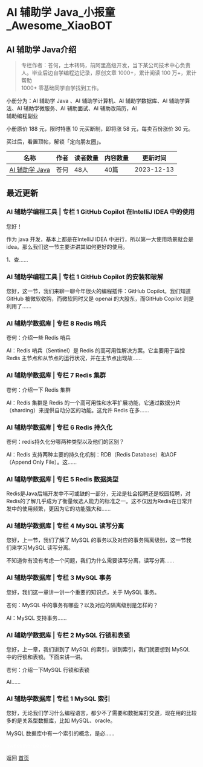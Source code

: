 # AI 辅助学 Java_小报童_Awesome_XiaoBOT

## AI 辅助学 Java介绍
> 专栏作者：苍何，土木转码，前阿里高级开发，当下某公司技术中心负责人。毕业后边自学编程边记录，原创文章 1000+，累计阅读 100 万+，累计帮助  
1000+ 零基础同学自学找到工作。    
    
小册分为：AI 辅助学 Java 、AI 辅助学计算机、AI 辅助学数据库、AI 辅助学算法、AI 辅助学微服务、AI 辅助面试、AI 辅助改简历，AI  
辅助编程副业    
    
小册原价 188 元，限时特惠 10 元买断制，即将涨 58 元，每卖百份涨价 30 元。    
    
买过后，看置顶帖，解锁「定向朋友圈」。  
  


|名称|作者|读者数量|内容数量|更新时间|
|---|---|---|---|---|
|[AI 辅助学 Java](https://xiaobot.net/p/aistudyjava666?refer=0b133df9-27dc-423b-8101-639049001c13)|苍何|48人|40篇|2023-12-13|

## 最近更新
### AI 辅助学编程工具 | 专栏 1 GitHub Copilot 在IntelliJ IDEA 中的使用

您好！

作为 java 开发，基本上都是在IntelliJ IDEA 中进行，所以第一大使用场景就会是 idea。那么我们这一节主要讲讲其如何更好的使用。

1、查......

### AI 辅助学编程工具 | 专栏 1 GitHub Copilot 的安装和破解

您好，这一节，我们来聊一聊今年很火的编程插件：GitHub Copilot。我们知道 GitHub 被微软收购，而微软同时又是 openai
的大股东，而GitHub Copilot 则是利用了......

### AI 辅助学数据库 | 专栏 8 Redis 哨兵

苍何：介绍一些 Redis 哨兵

AI：Redis 哨兵（Sentinel）是 Redis 的高可用性解决方案。它主要用于监控 Redis
主节点和从节点的运行状况，并在主节点出现故......

### AI 辅助学数据库 | 专栏 7 Redis 集群

苍何：介绍一下 Redis 集群

AI：Redis 集群是 Redis 的一个高可用性和水平扩展功能，它通过数据分片（sharding）来提供自动分区的功能。这允许 Redis
在多......

### AI 辅助学数据库 | 专栏 6 Redis 持久化

苍何：redis持久化分哪两种类型以及他们的区别？

AI：Redis 支持两种主要的持久化机制：RDB（Redis Database）和AOF（Append Only File）。这......

### AI 辅助学数据库 | 专栏 5 Redis 数据类型

Redis是Java后端开发中不可或缺的一部分，无论是社会招聘还是校园招聘，对Redis的了解几乎成为了衡量候选人能力的标准之一。这不仅因为Redis在日常开发中的使用频繁，更因为它的功能强大和......

### AI 辅助学数据库 | 专栏 4 MySQL 读写分离

您好，上一节，我们了解了 MySQL 的事务以及对应的事务隔离级别，这一节我们来学习MySQL 读写分离。

不知道你有没有考虑一个问题，我们为什么需要读写分离，读写分离......

### AI 辅助学数据库 | 专栏 3 MySQL 事务

您好，我们这一章讲一讲一个重要的知识点，关于 MySQL 事务。

苍何：MySQL 中的事务有哪些？以及对应的隔离级别是怎样的？

AI：MySQL 支持事务......

### AI 辅助学数据库 | 专栏 2 MySQL 行锁和表锁

您好，上一章，我们讲到了 MySQL 的索引，讲到索引，我们就要想到 MySQL 中的行锁和表锁。下面来讲一讲。

苍何：介绍一下MySQL 行锁和表锁

AI......

### AI 辅助学数据库 | 专栏 1 MySQL 索引

您好，无论我们学习什么编程语言，都少不了需要和数据库打交道，现在用的比较多的是关系型数据库，比如 MySQL、oracle。

MySQL 数据库中有一个索引的概念，是必......


<a href="https://github.com/Reno9527/awesome-xiaobot" style="color: white; text-decoration: none;">awesome-xiaobot</a>

返回 [首页](../README.md)
